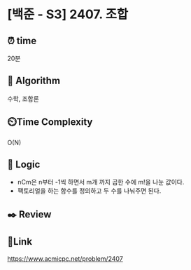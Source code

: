 # [백준 - S3] 2407. 조합


## ⏰ **time**
20분

## :pushpin: **Algorithm**
수학, 조합론

## ⏲️**Time Complexity**
O(N)

## :round_pushpin: **Logic**
- nCm은 n부터 -1씩 하면서 m개 까지 곱한 수에 m!을 나눈 값이다.
- 팩토리얼을 하는 함수를 정의하고 두 수를 나눠주면 된다.


## :black_nib: **Review**


## 📡**Link**
https://www.acmicpc.net/problem/2407
